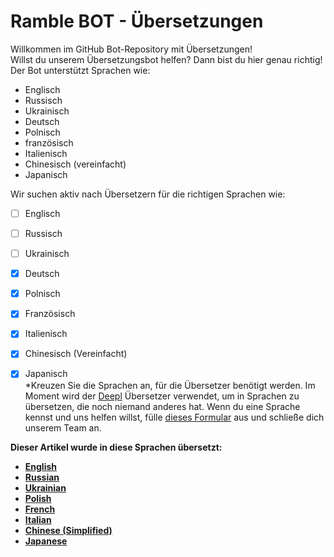 # Ramble BOT - Übersetzungen
Willkommen im GitHub Bot-Repository mit Übersetzungen!                                                  
Willst du unserem Übersetzungsbot helfen? Dann bist du hier genau richtig!                                                  
Der Bot unterstützt Sprachen wie:                                                  
- Englisch
- Russisch
- Ukrainisch
- Deutsch
- Polnisch
- französisch
- Italienisch
- Chinesisch (vereinfacht)
- Japanisch
                                                  
Wir suchen aktiv nach Übersetzern für die richtigen Sprachen wie:                                                  
- [ ] Englisch
- [ ] Russisch
- [ ] Ukrainisch
- [x] Deutsch
- [x] Polnisch
- [x] Französisch
- [x] Italienisch
- [x] Chinesisch (Vereinfacht)
- [x] Japanisch                                                  
*Kreuzen Sie die Sprachen an, für die Übersetzer benötigt werden. Im Moment wird der [Deepl](https://www.deepl.com) Übersetzer verwendet, um in Sprachen zu übersetzen, die noch niemand anderes hat. Wenn du eine Sprache kennst und uns helfen willst, fülle [dieses Formular](https://dtzlink.com) aus und schließe dich unserem Team an.                                                  


**Dieser Artikel wurde in diese Sprachen übersetzt:**
- [__**English**__](https://github.com/YT-Narin/RambleBOT-Translations/blob/main/ENG/readme.md)
- [__**Russian**__](https://github.com/YT-Narin/RambleBOT-Translations/blob/main/RUS/readme.md)
- [__**Ukrainian**__](https://github.com/YT-Narin/RambleBOT-Translations/blob/main/UKR/readme.md)
- [__**Polish**__](https://github.com/YT-Narin/RambleBOT-Translations/blob/main/POL/readme.md)
- [__**French**__](https://github.com/YT-Narin/RambleBOT-Translations/blob/main/FRE/readme.md)
- [__**Italian**__](https://github.com/YT-Narin/RambleBOT-Translations/blob/main/ITA/readme.md)
- [__**Chinese (Simplified)**__](https://github.com/YT-Narin/RambleBOT-Translations/blob/main/CHN/readme.md)
- [__**Japanese**__](https://github.com/YT-Narin/RambleBOT-Translations/blob/main/JAP/readme.md)

